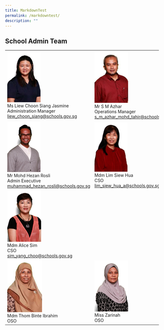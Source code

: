```yaml
---
title: MarkdownTest
permalink: /markdowntest/
description: ""
---
```

## School Admin Team 

|                                                                                                       |                                                                                |                                                                                       |
|-------------------------------------------------------------------------------------------------------|--------------------------------------------------------------------------------|---------------------------------------------------------------------------------------|
| <img src="/images/Liew%20Choon%20Siang%20Jasmine%20Ms.jpg" style="width:40%"><br>Ms Liew Choon Siang Jasmine<br>Administration Manager<br>[liew\_choon\_siang@schools.gov.sg](mailto:liew_choon_siang@schools.gov.sg) | <img src="/images/S%20M%20Azhar%20B%20Mohamed%20Tahir%20Mr.jpg" style="width:42%"><br>Mr S M Azhar<br>Operations Manager<br>[s\_m\_azhar\_mohd\_tahir@schools.gov.sg](mailto:s_m_azhar_mohd_tahir@schools.gov.sg) | <img src="/images/Ashfar%20Badarudeen%20Mr%20copy.jpg" style="width:43%"><br>Mr Ashfar Badarudeen<br>ICT Manager<br>[ashfar\_badarudeen@schools.gov.sg](mailto:ashfar_badarudeen@schools.gov.sg)        |
| <img src="/images/Muhammad%20Hezan%20Bin%20Rosli%20Mr.jpg" style="width:40%"><br>Mr Mohd Hezan Rosli<br>Admin Executive<br>[muhammad\_hezan\_rosli@schools.gov.sg](mailto:muhammad_hezan_rosli@schools.gov.sg)                 | <img src="/images/Lim%20Siew%20Hua%20Mrs%20Koh.jpg" style="width:41%"><br>Mdm Lim Siew Hua<br>CSO<br>[lim\_siew\_hua\_a@schools.gov.sg](mailto:lim_siew_hua_a@schools.gov.sg)                 | <img src="/images/Josephine%20Cheong%20Lai%20Kheng%20Ms.jpg" style="width:41%"><br>Ms Josephine Cheong<br>CSO<br>[cheong\_lai\_kheng@schools.gov.sg](mailto:cheong_lai_kheng@schools.gov.sg)                    |
| <img src="/images/Alice%20Sim%20Yang%20Choo%20Mdm.jpg" style="width:41%"><br>Mdm Alice Sim<br>CSO<br>[sim\_yang\_choo@schools.gov.sg](mailto:sim_yang_choo@schools.gov.sg)                                | <br><br><br><br><br><br><br><br><br><br><br>                                   | <img src="/images/Siti%20Noor%20Azizah%20Bte%20Rapie%20Mdm.jpg" style="width:42%"><br>Mdm Siti Noor Azizah<br>OSO<br>[siti\_noor\_azizah\_rapie@schools.gov.sg](mailto:siti_noor_azizah_rapie@schools.gov.sg)g |
| <img src="/images/Thom%20Binte%20Ibrahim%20Mdm.jpg" style="width:42%"><br>Mdm Thom Binte Ibrahim<br>OSO                              |                       <img src="/images/Zarinah%20Binte%20Mohamed%20Ali%20Ms.jpg" style="width:42%"><br>Miss Zarinah<br>OSO                        | <img src="/images/Lek%20Ah%20Piew%20Mr.jpg" style="width:41%"><br>Mr Lek Ah Piew<br>OSO                            |